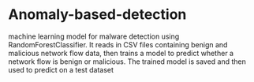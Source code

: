 # Anomaly-based-detection
machine learning model for malware detection using RandomForestClassifier. It reads in CSV files containing benign and malicious network flow data, then trains a model to predict whether a network flow is benign or malicious. The trained model is saved and then used to predict on a test dataset
